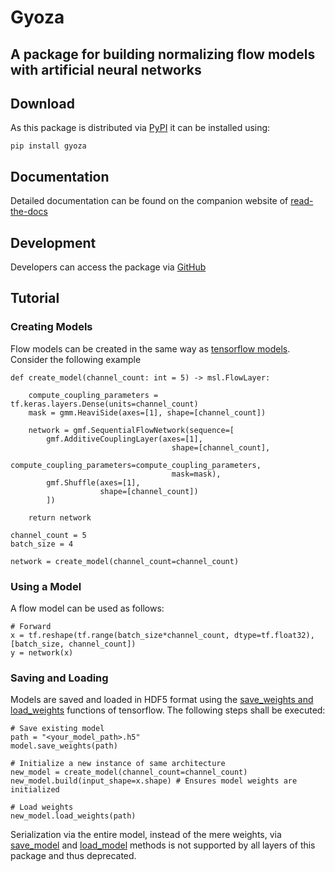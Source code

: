 # Gyoza 
## A package for building normalizing flow models with artificial neural networks

## Download
As this package is distributed via [PyPI](https://pypi.org/project/gyoza/) it can be installed using:
```
pip install gyoza
```

## Documentation
Detailed documentation can be found on the companion website of [read-the-docs](https://gyoza.readthedocs.io/en/latest/modules.html)

## Development
Developers can access the package via [GitHub](https://github.com/TimHenry1995/gyoza)

## Tutorial

### Creating Models
Flow models can be created in the same way as [tensorflow models](https://keras.io/api/models/model/). Consider the following example
```
def create_model(channel_count: int = 5) -> msl.FlowLayer:

    compute_coupling_parameters = tf.keras.layers.Dense(units=channel_count)
    mask = gmm.HeaviSide(axes=[1], shape=[channel_count])
    
    network = gmf.SequentialFlowNetwork(sequence=[
        gmf.AdditiveCouplingLayer(axes=[1], 
                                    shape=[channel_count], 
                                    compute_coupling_parameters=compute_coupling_parameters, 
                                    mask=mask), 
        gmf.Shuffle(axes=[1], 
                    shape=[channel_count])
        ])

    return network

channel_count = 5
batch_size = 4

network = create_model(channel_count=channel_count)
```

### Using a Model 
A flow model can be used as follows:
```
# Forward
x = tf.reshape(tf.range(batch_size*channel_count, dtype=tf.float32), [batch_size, channel_count])
y = network(x)
```

### Saving and Loading
Models are saved and loaded in HDF5 format using the [save_weights and load_weights](https://keras.io/api/saving/weights_saving_and_loading/#saveweights-method) functions of tensorflow. The following steps shall be executed:

```
# Save existing model
path = "<your_model_path>.h5"
model.save_weights(path)

# Initialize a new instance of same architecture
new_model = create_model(channel_count=channel_count)
new_model.build(input_shape=x.shape) # Ensures model weights are initialized

# Load weights
new_model.load_weights(path)
```

Serialization via the entire model, instead of the mere weights, via [save_model](https://www.tensorflow.org/api_docs/python/tf/keras/saving/save_model) and [load_model](https://www.tensorflow.org/api_docs/python/tf/keras/saving/load_model) methods is not supported by all layers of this package and thus deprecated.
